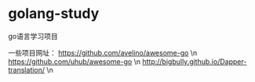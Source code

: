 # golang-study
go语言学习项目


一些项目网址：
https://github.com/avelino/awesome-go \n
https://github.com/uhub/awesome-go \n
http://bigbully.github.io/Dapper-translation/ \n
